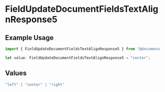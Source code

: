 # FieldUpdateDocumentFieldsTextAlignResponse5

## Example Usage

```typescript
import { FieldUpdateDocumentFieldsTextAlignResponse5 } from "@documenso/sdk-typescript/models/operations";

let value: FieldUpdateDocumentFieldsTextAlignResponse5 = "center";
```

## Values

```typescript
"left" | "center" | "right"
```
